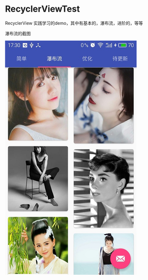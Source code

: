 # RecyclerViewTest
RecyclerView 实践学习的demo，其中有基本的，瀑布流，进阶的，等等

瀑布流的截图

![image](https://github.com/George-Soros/RecyclerViewTest/blob/master/shot-img.jpg)
